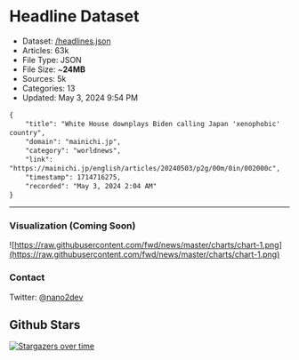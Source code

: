 # Headline Dataset

- Dataset: [/headlines.json](https://raw.githubusercontent.com/fwd/news/master/headlines.json) 
- Articles: 63k
- File Type: JSON
- File Size: ~**24MB**
- Sources: 5k
- Categories: 13
- Updated: May 3, 2024 9:54 PM

```
{
    "title": "White House downplays Biden calling Japan 'xenophobic' country",
    "domain": "mainichi.jp",
    "category": "worldnews",
    "link": "https://mainichi.jp/english/articles/20240503/p2g/00m/0in/002000c",
    "timestamp": 1714716275,
    "recorded": "May 3, 2024 2:04 AM"
}
```

---

### Visualization (Coming Soon)

![https://raw.githubusercontent.com/fwd/news/master/charts/chart-1.png](https://raw.githubusercontent.com/fwd/news/master/charts/chart-1.png)

### Contact 

Twitter: [@nano2dev](https://twitter.com/nano2dev)

## Github Stars

[![Stargazers over time](https://starchart.cc/fwd/news.svg)](https://starchart.cc/fwd/news)
